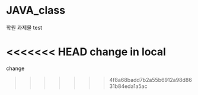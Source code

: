 # JAVA_class

학원 과제물
test

<<<<<<< HEAD
change in local
=======
change

> > > > > > > 4f8a68badd7b2a55b6912a98d8631b84eda1a5ac

